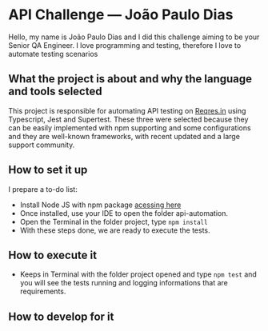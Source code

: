 # API Challenge — João Paulo Dias
Hello, my name is João Paulo Dias and I did this challenge aiming to be your Senior QA Engineer. I love programming and testing, therefore I love to automate testing scenarios
## What the project is about and why the language and tools selected
This project is responsible for automating API testing on [Reqres.in](https://reqres.in/) using Typescript, Jest and Supertest. These three were selected because they can be easily implemented with npm supporting and some configurations and they are well-known frameworks, with recent updated and a large support community.

## How to set it up
I prepare a to-do list:

- Install Node JS with npm package [acessing here](https://nodejs.org/en/)
- Once installed, use your IDE to open the folder api-automation.
- Open the Terminal in the folder project, type ```npm install```
- With these steps done, we are ready to execute the tests.

## How to execute it
- Keeps in Terminal with the folder project opened and type ```npm test``` and you will see the tests running and logging informations that are requirements.
  
## How to develop for it